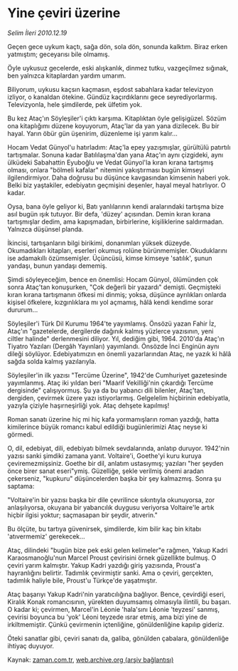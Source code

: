 # Yine çeviri üzerine

*Selim İleri 2010.12.19*

<td class="columnist-detail">
<p>Geçen gece uykum kaçtı, sağa dön, sola dön, sonunda kalktım. Biraz erken yatmıştım; geceyarısı bile olmamış.</p>
<p>
<div id="haberMetinDiv">
<p>Öyle uykusuz gecelerde, eski alışkanlık, dinmez tutku, vazgeçilmez sığınak, ben yalnızca kitaplardan yardım umarım.
<p>Biliyorum, uykusu kaçsın kaçmasın, eşdost sabahlara kadar televizyon izliyor, o kanaldan ötekine. Gündüz kaçırdıklarını gece seyrediyorlarmış. Televizyonla, hele şimdilerde, pek ülfetim yok.
<p>Bu kez Ataç'ın Söyleşiler'i çıktı karşıma. Kitaplıktan öyle gelişigüzel. Sözüm ona kitaplığımı düzene koyuyorum, Ataç'lar da yan yana dizilecek. Bu bir hayal. Yarın öbür gün üşenirim, düzenleme işi yarım kalır...
<p>Hocam Vedat Günyol'u hatırladım: Ataç'la epey yazışmışlar, gürültülü patırtılı tartışmalar. Sonuna kadar Batılılaşma'dan yana Ataç'ın aynı çizgideki, aynı ülküdeki Sabahattin Eyuboğlu ve Vedat Günyol'la kıran kırana tartışmış olması, onlara "bölmeli kafalar" nitemini yakıştırması bugün kimseyi ilgilendirmiyor. Daha doğrusu bu düşünce kavgasından kimsenin haberi yok. Belki biz yaştakiler, edebiyatın geçmişini deşenler, hayal meyal hatırlıyor. O kadar.
<p>Oysa, bana öyle geliyor ki, Batı yanlılarının kendi aralarındaki tartışma bize asıl bugün ışık tutuyor. Bir defa, 'düzey' açısından. Demin kıran kırana tartışmışlar dedim, ama kapışmadan, birbirlerine, kişiliklerine saldırmadan. Yalnızca düşünsel planda.
<p>İkincisi, tartışanların bilgi birikimi, donanımları yüksek düzeyde. Okumadıkları kitapları, eserleri okumuş rolüne bürünmemişler. Okuduklarını ise adamakıllı özümsemişler. Üçüncüsü, kimse kimseye 'satılık', şunun yandaşı, bunun yandaşı dememiş.
<p>Şimdi söyleyeceğim, bence en önemlisi: Hocam Günyol, ölümünden çok sonra Ataç'tan konuşurken, "Çok değerli bir yazardı" demişti. Geçmişteki kıran kırana tartışmanın öfkesi mi dinmiş; yoksa, düşünce ayrılıkları onlarda kişisel öfkelere, kızgınlıklara mı yol açmamış, hâlâ kendi kendime sorar dururum...
<p>Söyleşiler'i Türk Dil Kurumu 1964'te yayımlamış. Önsözü yazan Fahir İz, Ataç'ın "gazetelerde, dergilerde dağınık kalmış yüzlerce yazısının, yeni ciltler halinde" derlenmesini diliyor. Yıl, dediğim gibi, 1964. 2010'da Ataç'ın Tiyatro Yazıları (Dergâh Yayınları) yayımlandı. Önsözde İnci Enginün aynı dileği söylüyor. Edebiyatımızın en önemli yazarlarından Ataç, ne yazık ki hâlâ sağda solda kalmış yazılarıyla.
<p>Söyleşiler'in ilk yazısı "Tercüme Üzerine", 1942'de Cumhuriyet gazetesinde yayımlanmış. Ataç iki yıldan beri "Maarif Vekilliği'nin çıkardığı Tercüme dergisinde" çalışıyormuş. Şu ya da bu yabancı dili bilenler, Ataç'tan, dergiden, çevirmek üzere yazı istiyorlarmış. Gelgelelim hiçbirinin edebiyatla, yazıyla çiziyle haşırneşirliği yok. Ataç dehşete kapılmış!
<p>Roman sanatı üzerine hiç mi hiç kafa yormamışların roman yazdığı, hatta kimilerince büyük romancı kabul edildiği bugünlerimizi Ataç neyse ki görmedi.
<p>O, dil, edebiyat, dili, edebiyatı bilmek sevdalarında, anlatıp duruyor. 1942'nin yazısı sanki şimdiki zamana yanıt. Voltaire'i, Goethe'yi kuru kuruya çeviremezmişsiniz. Goethe bir dil, anlatım ustasıymış; yazıları "her şeyden önce birer sanat eseri"ymiş. Güzelliğe, şekle verilmiş önemi aradan çekerseniz, "kupkuru" düşüncelerden başka bir şey kalmazmış. Sonra şu saptama:
<p>"Voltaire'in bir yazısı başka bir dile çevrilince sıkıntıyla okunuyorsa, zor anlaşılıyorsa, okuyana bir yabancılık duygusu veriyorsa Voltaire'le artık hiçbir ilgisi yoktur; saçmasapan bir şeydir, atıverin."
<p>Bu ölçüte, bu tartıya güvenirsek, şimdilerde, kim bilir kaç bin kitabı 'atıvermemiz' gerekecek...
<p>Ataç, dilindeki "bugün bize pek eski gelen kelimeler"e rağmen, Yakup Kadri Karaosmanoğlu'nun Marcel Proust çevirisini örnek güzellikte bulmuş. O çeviri yarım kalmıştır. Yakup Kadri yazdığı giriş yazısında, Proust'a hayranlığını belirtir. Tadımlık çevirmiştir sanki. Ama o çeviri, gerçekten, tadımlık haliyle bile, Proust'u Türkçe'de yaşatmıştır.
<p>Ataç başarıyı Yakup Kadri'nin yaratıcılığına bağlıyor. Bence, çevirdiği eseri, Kiralık Konak romancısının, yürekten duyumsamış olmasıyla ilintili, bu başarı. O kadar ki; çevirmen, Marcel'in Léonie 'hala'sını Léonie 'teyzesi' sanmış, çevirisi boyunca bu 'yok' Léoni teyzede ısrar etmiş, ama bizi yine de irkiltmemiştir. Çünkü çevirmenin içtenliğine, gönüldenliğine kapılıp gideriz.
<p>Öteki sanatlar gibi, çeviri sanatı da, galiba, gönülden çabalara, gönüldenliğe ihtiyaç duyuyor. </p></p></p></p></p></p></p></p></p></p></p></p></p></p></p></p></div>
</p>
<a href="http://web.archive.org/web/20110127191014/mailto:/">
</a></td>

Kaynak: [zaman.com.tr](http://zaman.com.tr/yazar.do?yazino=1067129), [web.archive.org (arşiv bağlantısı)](http://web.archive.org/web/20110127191014/http://www.zaman.com.tr:80/yazar.do?yazino=1067129)
